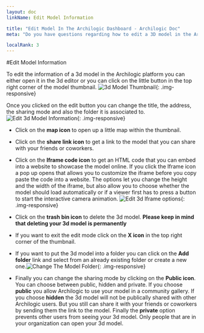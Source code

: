 ```yaml
---
layout: doc
linkName: Edit Model Information

title: "Edit Model In The Archilogic Dashboard - Archilogic Doc"
meta: "Do you have questions regarding how to edit a 3D model in the Archilogic dashboard? This tutorial can help you!"

localRank: 3
---
```


#Edit Model Information

To edit the information of a 3d model in the Archilogic platform you can either open it in the 3d editor or you can click on the little button in the top right corner of the model thumbnail.
![3d Model Thumbnail]({{site.path}}/assets/images/Platform-Dashboard-Model-Thumbnail.jpg){: .img-responsive}

Once you clicked on the edit button you can change the title, the address, the sharing mode and also the folder it is associated to.
![Edit 3d Model Information]({{site.path}}/assets/images/Platform-Dashboard-Model-Edit.jpg){: .img-responsive}

* Click on the **map icon** to open up a little map within the thumbnail.

* Click on the **share link icon** to get a link to the model that you can share with your friends or coworkers.

* Click on the **Iframe code icon** to get an HTML code that you can embed into a website to showcase the model online.
If you click the Iframe icon a pop up opens that allows you to customize the iframe before you copy paste the code into a website. The options let you change the height and the width of the iframe, but also allow you to choose whether the model should load automatically or if a viewer first has to press a button to start the interactive camera animation.
![Edit 3d Iframe options]({{site.path}}/assets/images/Platform-Dashboard-Model-Iframe.jpg){: .img-responsive}

* Click on the **trash bin icon** to delete the 3d model. **Please keep in mind that deleting your 3d model is permanently**

* If you want to exit the edit mode click on the **X icon** in the top right corner of the thumbnail.

* If you want to put the 3d model into a folder you can click on the **Add folder** link and select from an already existing folder or create a new one.![Change The Model Folder]({{site.path}}/assets/images/Platform-Dashboard-Model-Folder.gif){: .img-responsive}

* Finally you can change the sharing mode by clicking on the **Public icon**. You can choose between public, hidden and private. If you choose **public** you allow Archilogic to use your model in a community gallery. If you choose **hidden** the 3d model will not be publically shared with other Archilogic users. But you still can share it with your friends or coworkers by sending them the link to the model. Finally the **private** option prevents other users from seeing your 3d model. Only people that are in your organization can open your 3d model.
